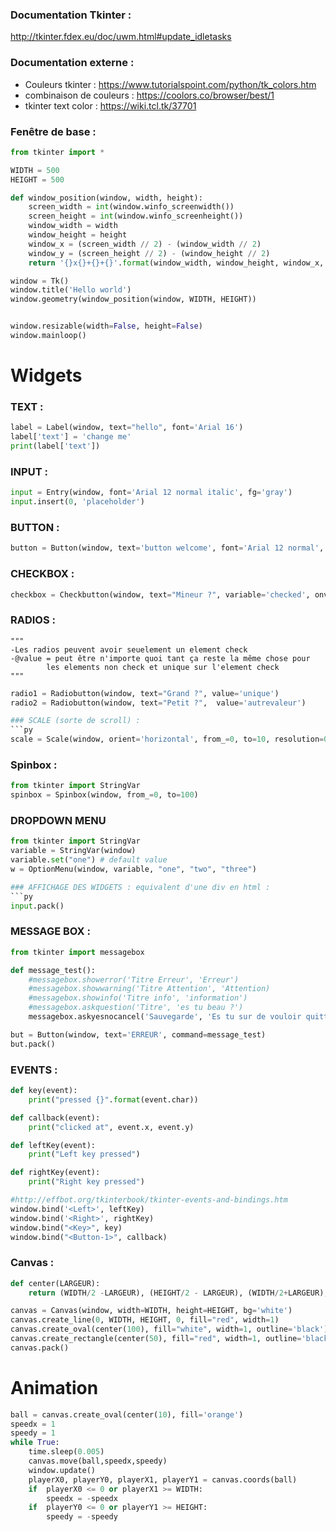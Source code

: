 ### Documentation Tkinter :
http://tkinter.fdex.eu/doc/uwm.html#update_idletasks

### Documentation externe : 
- Couleurs tkinter : https://www.tutorialspoint.com/python/tk_colors.htm
- combinaison de couleurs : https://coolors.co/browser/best/1
- tkinter text color : https://wiki.tcl.tk/37701
    
### Fenêtre de base :
```py
from tkinter import *

WIDTH = 500
HEIGHT = 500

def window_position(window, width, height):
    screen_width = int(window.winfo_screenwidth())
    screen_height = int(window.winfo_screenheight())
    window_width = width
    window_height = height
    window_x = (screen_width // 2) - (window_width // 2)
    window_y = (screen_height // 2) - (window_height // 2)
    return '{}x{}+{}+{}'.format(window_width, window_height, window_x, window_y)

window = Tk()
window.title('Hello world')
window.geometry(window_position(window, WIDTH, HEIGHT))


window.resizable(width=False, height=False)
window.mainloop()
```

# Widgets

### TEXT : 
```py
label = Label(window, text="hello", font='Arial 16')
label['text'] = 'change me'
print(label['text'])
```

### INPUT :
```py
input = Entry(window, font='Arial 12 normal italic', fg='gray')
input.insert(0, 'placeholder')
```

### BUTTON :
```py
button = Button(window, text='button welcome', font='Arial 12 normal', bg='#DC4C46', fg='white')
```

### CHECKBOX :
```py
checkbox = Checkbutton(window, text="Mineur ?", variable='checked', onvalue="1", offvalue="0")
```

### RADIOS :
    """
    -Les radios peuvent avoir seuelement un element check
    -@value = peut être n'importe quoi tant ça reste la même chose pour 
            les elements non check et unique sur l'element check
    """
```py
radio1 = Radiobutton(window, text="Grand ?", value='unique')
radio2 = Radiobutton(window, text="Petit ?",  value='autrevaleur')

### SCALE (sorte de scroll) :
```py
scale = Scale(window, orient='horizontal', from_=0, to=10, resolution=0.1, tickinterval=2, length=350, label='Volume (db)')
```

### Spinbox :
```py
from tkinter import StringVar
spinbox = Spinbox(window, from_=0, to=100)
```

### DROPDOWN MENU
```py
from tkinter import StringVar
variable = StringVar(window)
variable.set("one") # default value
w = OptionMenu(window, variable, "one", "two", "three")

### AFFICHAGE DES WIDGETS : equivalent d'une div en html :
```py
input.pack()
```

### MESSAGE BOX :
```py
from tkinter import messagebox

def message_test():
    #messagebox.showerror('Titre Erreur', 'Erreur')
    #messagebox.showwarning('Titre Attention', 'Attention)
    #messagebox.showinfo('Titre info', 'information')
    #messagebox.askquestion('Titre', 'es tu beau ?')
    messagebox.askyesnocancel('Sauvegarde', 'Es tu sur de vouloir quitter sans sauvegarder ?')

but = Button(window, text='ERREUR', command=message_test)
but.pack()
```

### EVENTS :
```py
def key(event):
    print("pressed {}".format(event.char))

def callback(event):
    print("clicked at", event.x, event.y)

def leftKey(event):
    print("Left key pressed")

def rightKey(event):
    print("Right key pressed")

#http://effbot.org/tkinterbook/tkinter-events-and-bindings.htm
window.bind('<Left>', leftKey)
window.bind('<Right>', rightKey)
window.bind("<Key>", key)
window.bind("<Button-1>", callback)
```

### Canvas :
```py
def center(LARGEUR):
    return (WIDTH/2 -LARGEUR), (HEIGHT/2 - LARGEUR), (WIDTH/2+LARGEUR), (HEIGHT/2+LARGEUR)

canvas = Canvas(window, width=WIDTH, height=HEIGHT, bg='white')
canvas.create_line(0, WIDTH, HEIGHT, 0, fill="red", width=1)
canvas.create_oval(center(100), fill="white", width=1, outline='black')
canvas.create_rectangle(center(50), fill="red", width=1, outline='black')
canvas.pack()
```

# Animation
```py
ball = canvas.create_oval(center(10), fill='orange')
speedx = 1
speedy = 1
while True:
    time.sleep(0.005)
    canvas.move(ball,speedx,speedy)
    window.update()
    playerX0, playerY0, playerX1, playerY1 = canvas.coords(ball)
    if  playerX0 <= 0 or playerX1 >= WIDTH:
        speedx = -speedx
    if  playerY0 <= 0 or playerY1 >= HEIGHT:
        speedy = -speedy
```
